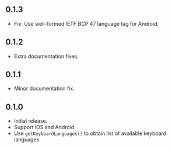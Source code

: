 ## 0.1.3

* Fix: Use well-formed IETF BCP 47 language tag for Android.

## 0.1.2

* Extra documentation fixes.

## 0.1.1

* Minor documentation fix.

## 0.1.0

* Initial release.
* Support iOS and Android.
* Use `getKeyboardLanguages()` to obtain list of available keyboard languages.
